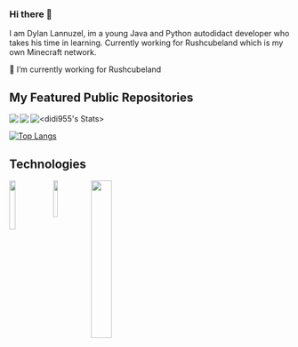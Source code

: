### Hi there 👋

I am Dylan Lannuzel, im a young Java and Python autodidact developer who takes his time in learning. Currently working for Rushcubeland which 
is my own Minecraft network.


🔭 I’m currently working for Rushcubeland

## My Featured Public Repositories

<a href="https://github.com/didi955/ImageMaker">
  <img align="left" src="https://github-readme-stats.vercel.app/api/pin/?username=didi955&repo=ImageMaker" />
</a>
<a href="https://github.com/didi955/ArbrePy">
  <img align="left" src="https://github-readme-stats.vercel.app/api/pin/?username=didi955&repo=ArbrePy" />
</a>


![<didi955's Stats>](https://github-readme-stats.vercel.app/api?username=didi955&show_icons=true&theme=tokyonight)

[![Top Langs](https://github-readme-stats.vercel.app/api/top-langs/?username=didi955)](https://github.com/didi955/didi955)

## Technologies

  <img align="left" src="https://oddblogger.com/wp-content/uploads/2020/07/java-logo.png" width="15%"/>
  <img align="left" src="https://oddblogger.com/wp-content/uploads/2020/07/python-logo.png" width="13%"/>
  <img align="left" src="https://1000logos.net/wp-content/uploads/2020/08/Redis-Logo-500x313.jpg" width="27%"/>
